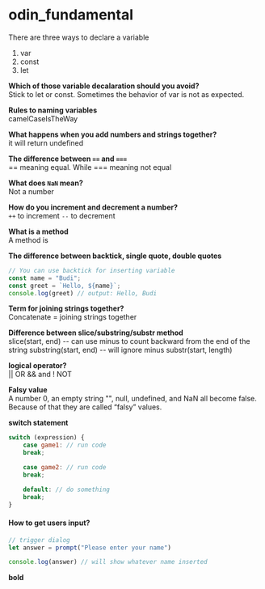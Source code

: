 # odin_fundamental

There are three ways to declare a variable
1. var
2. const
3. let

**Which of those variable decalaration should you avoid?** <br/>
Stick to let or const. Sometimes the behavior of var is not as expected.

**Rules to naming variables** <br/>
camelCaseIsTheWay

**What happens when you add numbers and strings together?** <br/>
it will return undefined

**The difference between `==` and `===`** <br/>
== meaning equal. While === meaning not equal

**What does `NaN` mean?** <br/>
Not a number

**How do you increment and decrement a number?** <br/>
`++` to increment
`--` to decrement

**What is a method** <br/>
A method is 

**The difference between backtick, single quote, double quotes**

```js
// You can use backtick for inserting variable
const name = "Budi";
const greet = `Hello, ${name}`;
console.log(greet) // output: Hello, Budi
```

**Term for joining strings together?** <br/>
Concatenate = joining strings together

**Difference between slice/substring/substr method** <br/>
slice(start, end) -- can use minus to count backward from the end of the string
substring(start, end) -- will ignore minus
substr(start, length)

**logical operator?** <br/>
|| OR
&& and
! NOT

**Falsy value** <br/>
A number 0, an empty string "", null, undefined, and NaN all become false. Because of that they are called “falsy” values.

**switch statement** <br/>
```js
switch (expression) {
    case game1: // run code
    break;

    case game2: // run code
    break;

    default: // do something
    break;
}
```
#### How to get users input?
```js
// trigger dialog
let answer = prompt("Please enter your name")

console.log(answer) // will show whatever name inserted
```


**bold** <br/>